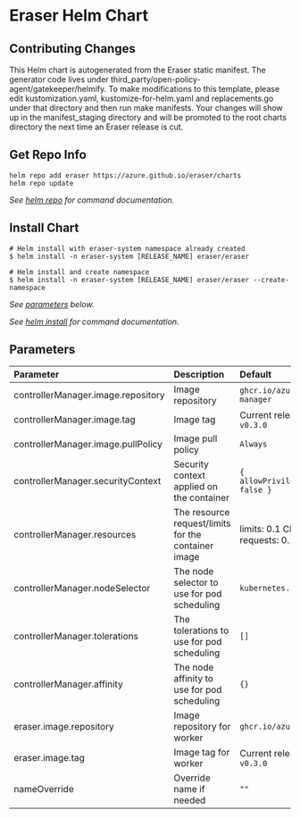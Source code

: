 # Eraser Helm Chart

## Contributing Changes

This Helm chart is autogenerated from the Eraser static manifest. The generator code lives under third_party/open-policy-agent/gatekeeper/helmify. To make modifications to this template, please edit kustomization.yaml, kustomize-for-helm.yaml and replacements.go under that directory and then run make manifests. Your changes will show up in the manifest_staging directory and will be promoted to the root charts directory the next time an Eraser release is cut.

## Get Repo Info

```console
helm repo add eraser https://azure.github.io/eraser/charts
helm repo update
```

_See [helm repo](https://helm.sh/docs/helm/helm_repo/) for command documentation._

## Install Chart

```console
# Helm install with eraser-system namespace already created
$ helm install -n eraser-system [RELEASE_NAME] eraser/eraser

# Helm install and create namespace
$ helm install -n eraser-system [RELEASE_NAME] eraser/eraser --create-namespace

```

_See [parameters](#parameters) below._

_See [helm install](https://helm.sh/docs/helm/helm_install/) for command documentation._

## Parameters

| Parameter                                     | Description                                                                                                                                                                                                                                         | Default                                                                   |
| :-------------------------------------------- | :-------------------------------------------------------------------------------------------------------------------------------------------------------------------------------------------------------------------------------------------------- | :------------------------------------------------------------------------ |
| controllerManager.image.repository                              | Image repository                                                                                                                                                                                                                                    | `ghcr.io/azure/eraser-manager`   |
| controllerManager.image.tag                                     | Image tag                                                                                                                                                                                                                                    | Current release version: `v0.3.0` |
| controllerManager.image.pullPolicy                              | Image pull policy                                                                                                      | `Always`   |
| controllerManager.securityContext                               | Security context applied on the container                                                                                                                                                                                                                | `{ allowPrivilegeEscalation: false }`                                                                      |
| controllerManager.resources                                     | The resource request/limits for the container image                                                                                                                                                                                                 | limits: 0.1 CPU, 30Mi, requests: 0.1 CPU, 20Mi                            |
| controllerManager.nodeSelector                                  | The node selector to use for pod scheduling                                                                                                                                                                                                         | `kubernetes.io/os: linux`                                                 |
| controllerManager.tolerations                                   | The tolerations to use for pod scheduling                                                                                                                                                                                                           | `[]`                                                                      |
| controllerManager.affinity                                      | The node affinity to use for pod scheduling                                                                                                                                                                                                         | `{}`                                                                      |
| eraser.image.repository                        | Image repository for worker                                                                                                                                                                                                                                    | `ghcr.io/azure/eraser`   |
| eraser.image.tag                               | Image tag for worker                                                                                                                                                                                                                                    | Current release version: `v0.3.0` |
| nameOverride                                  | Override name if needed                                                                                                                                                                                                                | `""`                                                                      |

